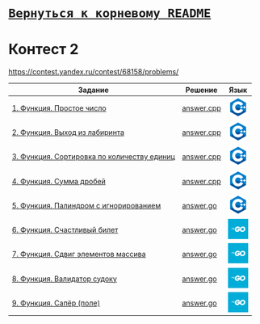 # [__```Вернуться к корневому README```__](https://github.com/enikk500/CFU/blob/main/README.md)  
# Контест 2  
https://contest.yandex.ru/contest/68158/problems/

| Задание | Решение | Язык |
| --- | --- | --- |
| [1. Функция. Простое число](https://contest.yandex.ru/contest/68158/problems/1/) | [answer.cpp](https://github.com/enikk500/CFU/blob/main/Contests/Contest-2023-09-19/01/answer.cpp) | [<img src="https://github.com/enikk500/CFU/blob/main/img/cpp.png" width="40"/>]() |
| [2. Функция. Выход из лабиринта](https://contest.yandex.ru/contest/68158/problems/2/) | [answer.cpp](https://github.com/enikk500/CFU/blob/main/Contests/Contest-2023-09-19/02/answer.cpp) | [<img src="https://github.com/enikk500/CFU/blob/main/img/cpp.png" width="40"/>]() |
| [3. Функция. Сортировка по количеству единиц](https://contest.yandex.ru/contest/68158/problems/3/) | [answer.cpp](https://github.com/enikk500/CFU/blob/main/Contests/Contest-2023-09-19/03/answer.cpp) | [<img src="https://github.com/enikk500/CFU/blob/main/img/cpp.png" width="40"/>]() |
| [4. Функция. Сумма дробей](https://contest.yandex.ru/contest/68158/problems/4/) | [answer.cpp](https://github.com/enikk500/CFU/blob/main/Contests/Contest-2023-09-19/04/answer.cpp) | [<img src="https://github.com/enikk500/CFU/blob/main/img/cpp.png" width="40"/>]() |
| [5. Функция. Палиндром с игнорированием](https://contest.yandex.ru/contest/68158/problems/5/) | [answer.go](https://github.com/enikk500/CFU/blob/main/Contests/Contest-2023-09-19/05/answer.go) | [<img src="https://github.com/enikk500/CFU/blob/main/img/cpp.png" width="40"/>]() |
| [6. Функция. Счастливый билет](https://contest.yandex.ru/contest/68158/problems/6/) | [answer.go](https://github.com/enikk500/CFU/blob/main/Contests/Contest-2023-09-19/06/answer.go) | [<img src="https://github.com/enikk500/CFU/blob/main/img/go.jpg" width="40"/>]() |
| [7. Функция. Сдвиг элементов массива](https://contest.yandex.ru/contest/68158/problems/7/) | [answer.go](https://github.com/enikk500/CFU/blob/main/Contests/Contest-2023-09-19/07/answer.go) | [<img src="https://github.com/enikk500/CFU/blob/main/img/go.jpg" width="40"/>]() |
| [8. Функция. Валидатор судоку](https://contest.yandex.ru/contest/68158/problems/8/) | [answer.go](https://github.com/enikk500/CFU/blob/main/Contests/Contest-2023-09-19/08/answer.go) | [<img src="https://github.com/enikk500/CFU/blob/main/img/go.jpg" width="40"/>]() |
| [9. Функция. Сапёр (поле)](https://contest.yandex.ru/contest/68158/problems/9/) | [answer.go](https://github.com/enikk500/CFU/blob/main/Contests/Contest-2023-09-19/09/answer.go) | [<img src="https://github.com/enikk500/CFU/blob/main/img/go.jpg" width="40"/>]() |
